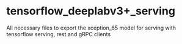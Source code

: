 # tensorflow_deeplabv3+_serving
All necessary files to export the xception_65 model for serving with tensorflow serving, rest and gRPC clients
